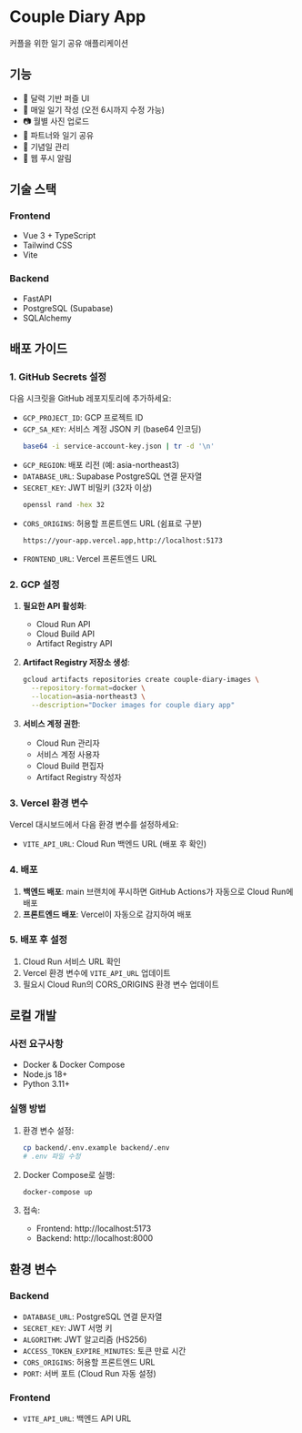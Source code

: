 # Couple Diary App

커플을 위한 일기 공유 애플리케이션

## 기능

- 📅 달력 기반 퍼즐 UI
- 📝 매일 일기 작성 (오전 6시까지 수정 가능)
- 📷 월별 사진 업로드
- 💑 파트너와 일기 공유
- 🎉 기념일 관리
- 🔔 웹 푸시 알림

## 기술 스택

### Frontend
- Vue 3 + TypeScript
- Tailwind CSS
- Vite

### Backend
- FastAPI
- PostgreSQL (Supabase)
- SQLAlchemy

## 배포 가이드

### 1. GitHub Secrets 설정

다음 시크릿을 GitHub 레포지토리에 추가하세요:

- `GCP_PROJECT_ID`: GCP 프로젝트 ID
- `GCP_SA_KEY`: 서비스 계정 JSON 키 (base64 인코딩)
  ```bash
  base64 -i service-account-key.json | tr -d '\n'
  ```
- `GCP_REGION`: 배포 리전 (예: asia-northeast3)
- `DATABASE_URL`: Supabase PostgreSQL 연결 문자열
- `SECRET_KEY`: JWT 비밀키 (32자 이상)
  ```bash
  openssl rand -hex 32
  ```
- `CORS_ORIGINS`: 허용할 프론트엔드 URL (쉼표로 구분)
  ```
  https://your-app.vercel.app,http://localhost:5173
  ```
- `FRONTEND_URL`: Vercel 프론트엔드 URL

### 2. GCP 설정

1. **필요한 API 활성화**:
   - Cloud Run API
   - Cloud Build API
   - Artifact Registry API

2. **Artifact Registry 저장소 생성**:
   ```bash
   gcloud artifacts repositories create couple-diary-images \
     --repository-format=docker \
     --location=asia-northeast3 \
     --description="Docker images for couple diary app"
   ```

3. **서비스 계정 권한**:
   - Cloud Run 관리자
   - 서비스 계정 사용자
   - Cloud Build 편집자
   - Artifact Registry 작성자

### 3. Vercel 환경 변수

Vercel 대시보드에서 다음 환경 변수를 설정하세요:

- `VITE_API_URL`: Cloud Run 백엔드 URL (배포 후 확인)

### 4. 배포

1. **백엔드 배포**: main 브랜치에 푸시하면 GitHub Actions가 자동으로 Cloud Run에 배포
2. **프론트엔드 배포**: Vercel이 자동으로 감지하여 배포

### 5. 배포 후 설정

1. Cloud Run 서비스 URL 확인
2. Vercel 환경 변수에 `VITE_API_URL` 업데이트
3. 필요시 Cloud Run의 CORS_ORIGINS 환경 변수 업데이트

## 로컬 개발

### 사전 요구사항

- Docker & Docker Compose
- Node.js 18+
- Python 3.11+

### 실행 방법

1. 환경 변수 설정:
   ```bash
   cp backend/.env.example backend/.env
   # .env 파일 수정
   ```

2. Docker Compose로 실행:
   ```bash
   docker-compose up
   ```

3. 접속:
   - Frontend: http://localhost:5173
   - Backend: http://localhost:8000

## 환경 변수

### Backend
- `DATABASE_URL`: PostgreSQL 연결 문자열
- `SECRET_KEY`: JWT 서명 키
- `ALGORITHM`: JWT 알고리즘 (HS256)
- `ACCESS_TOKEN_EXPIRE_MINUTES`: 토큰 만료 시간
- `CORS_ORIGINS`: 허용할 프론트엔드 URL
- `PORT`: 서버 포트 (Cloud Run 자동 설정)

### Frontend
- `VITE_API_URL`: 백엔드 API URL